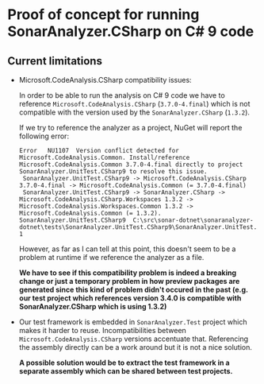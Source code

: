 # Proof of concept for running SonarAnalyzer.CSharp on C# 9 code 

## Current limitations

- Microsoft.CodeAnalysis.CSharp compatibility issues:

    In order to be able to run the analysis on C# 9 code we have to reference `Microsoft.CodeAnalysis.CSharp` (`3.7.0-4.final`) which is not compatible with the version used by the `SonarAnalyzer.CSharp` (`1.3.2`).
    
    If we try to reference the analyzer as a project, NuGet will report the following error:
    ```
    Error	NU1107	Version conflict detected for Microsoft.CodeAnalysis.Common. Install/reference Microsoft.CodeAnalysis.Common 3.7.0-4.final directly to project SonarAnalyzer.UnitTest.CSharp9 to resolve this issue. 
     SonarAnalyzer.UnitTest.CSharp9 -> Microsoft.CodeAnalysis.CSharp 3.7.0-4.final -> Microsoft.CodeAnalysis.Common (= 3.7.0-4.final) 
     SonarAnalyzer.UnitTest.CSharp9 -> SonarAnalyzer.CSharp -> Microsoft.CodeAnalysis.CSharp.Workspaces 1.3.2 -> Microsoft.CodeAnalysis.Workspaces.Common 1.3.2 -> Microsoft.CodeAnalysis.Common (= 1.3.2).	SonarAnalyzer.UnitTest.CSharp9	C:\src\sonar-dotnet\sonaranalyzer-dotnet\tests\SonarAnalyzer.UnitTest.CSharp9\SonarAnalyzer.UnitTest.CSharp9.csproj	1	
    ```
    
    However, as far as I can tell at this point, this doesn't seem to be a problem at runtime if we reference the analyzer as a file.
     
    **We have to see if this compatibility problem is indeed a breaking change or just a temporary problem in how preview packages are generated since this kind of problem didn't occured in the past (e.g. our test project which references version 3.4.0 is compatible with SonarAnalyzer.CSharp which is using 1.3.2)**  
    
- Our test framework is embedded in `SonarAnalyzer.Test` project which makes it harder to reuse. Incompatibilities between `Microsoft.CodeAnalysis.CSharp` versions accentuate that.
    Referencing the assembly directly can be a work around but it is not a nice solution. 
    
    **A possible solution would be to extract the test framework in a separate assembly which can be shared between test projects.** 
    
